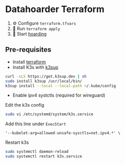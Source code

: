 # Datahoarder Terraform

1) ⚙️ Configure `terraform.tfvars`
2) 🔧 Run `terraform apply`
3) 💾 Start [hoarding](https://www.youtube.com/watch?v=up863eQKGUI&t=51s)

## Pre-requisites

- Install [terraform](https://developer.hashicorp.com/terraform/tutorials/aws-get-started/install-cli)
- Install K3s with [k3sup](https://github.com/alexellis/k3sup#download-k3sup-tldr)

```sh
curl -sLS https://get.k3sup.dev | sh
sudo install k3sup /usr/local/bin/
k3sup install --local --local-path ~/.kube/config
```

- Enable ipv4 systctls (required for wireguard)

Edit the k3s config

```sh
sudo vi /etc/systemd/system/k3s.service
```

Add this line under `ExecStart`

```
'--kubelet-arg=allowed-unsafe-sysctls=net.ipv4.*' \
```

Restart k3s

```sh
sudo systemctl daemon-reload
sudo systemctl restart k3s.service
```